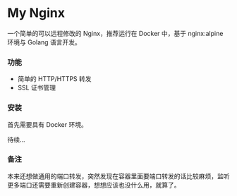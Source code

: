 # My Nginx

一个简单的可以远程修改的 Nginx，推荐运行在 Docker 中，基于 nginx:alpine 环境与 Golang 语言开发。

### 功能

- 简单的 HTTP/HTTPS 转发
- SSL 证书管理

### 安装

首先需要具有 Docker 环境。

待续...

### 备注

本来还想做通用的端口转发，突然发现在容器里面要端口转发的话比较麻烦，监听更多端口还需要重新创建容器，想想应该也没什么用，就算了。

